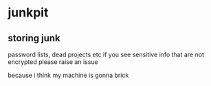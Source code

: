 # junkpit

## storing junk

password lists, dead projects etc
if you see sensitive info that are not encrypted please raise an issue

because i think my machine is gonna brick

